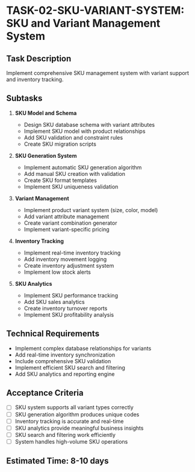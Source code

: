 # TASK-02-SKU-VARIANT-SYSTEM: SKU and Variant Management System

## Task Description
Implement comprehensive SKU management system with variant support and inventory tracking.

## Subtasks
1. **SKU Model and Schema**
   - Design SKU database schema with variant attributes
   - Implement SKU model with product relationships
   - Add SKU validation and constraint rules
   - Create SKU migration scripts

2. **SKU Generation System**
   - Implement automatic SKU generation algorithm
   - Add manual SKU creation with validation
   - Create SKU format templates
   - Implement SKU uniqueness validation

3. **Variant Management**
   - Implement product variant system (size, color, model)
   - Add variant attribute management
   - Create variant combination generator
   - Implement variant-specific pricing

4. **Inventory Tracking**
   - Implement real-time inventory tracking
   - Add inventory movement logging
   - Create inventory adjustment system
   - Implement low stock alerts

5. **SKU Analytics**
   - Implement SKU performance tracking
   - Add SKU sales analytics
   - Create inventory turnover reports
   - Implement SKU profitability analysis

## Technical Requirements
- Implement complex database relationships for variants
- Add real-time inventory synchronization
- Include comprehensive SKU validation
- Implement efficient SKU search and filtering
- Add SKU analytics and reporting engine

## Acceptance Criteria
- [ ] SKU system supports all variant types correctly
- [ ] SKU generation algorithm produces unique codes
- [ ] Inventory tracking is accurate and real-time
- [ ] SKU analytics provide meaningful business insights
- [ ] SKU search and filtering work efficiently
- [ ] System handles high-volume SKU operations

## Estimated Time: 8-10 days
